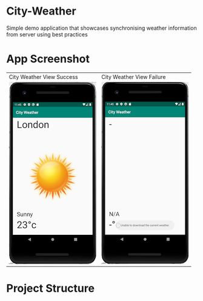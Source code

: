 # City-Weather
Simple demo application that showcases synchronising weather information from server using best practices

# App Screenshot

<table>
  <tr>
      <td>City Weather View Success</td>
      <td>City Weather View Failure</td>
  </tr>
  <tr>
    <td><img src="Screenshots/city_weather_success.png" width=230 height=480></td>
    <td><img src="Screenshots/city_weather_failure.png" width=230 height=480></td>
  </tr>
 </table>
 
 # Project Structure
